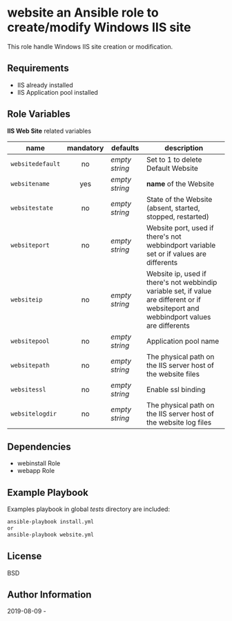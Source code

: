 **website** an Ansible role to create/modify Windows IIS site
=========

This role handle Windows IIS site creation or modification.

Requirements
------------

  - IIS already installed
  - IIS Application pool installed


Role Variables
--------------

**IIS Web Site** related variables

| name | mandatory | defaults | description |
|------|:---------:|----------|-------------|
| ```websitedefault``` | no | *empty string* | Set to 1 to delete Default Website |
| ```websitename``` | yes | *empty string* | **name** of the Website |
| ```websitestate``` | no | *empty string* | State of the Website (absent, started, stopped, restarted) |
| ```websiteport``` | no | *empty string* | Website port, used if there's not webbindport variable set or if values are differents |
| ```websiteip``` | no | *empty string* | Website ip, used if there's not webbindip variable set, if value are different or if websiteport and webbindport values are differents |
| ```websitepool``` | no | *empty string* | Application pool name |
| ```websitepath``` | no | *empty string* | The physical path on the IIS server host of the website files |
| ```websitessl``` | no | *empty string* | Enable ssl binding |
| ```websitelogdir``` | no | *empty string* | The physical path on the IIS server host of the website log files |


Dependencies
------------

  - webinstall Role
  - webapp Role
  

Example Playbook
----------------

Examples playbook in global *tests* directory are included: 

```bash
ansible-playbook install.yml
or
ansible-playbook website.yml
```


License
-------

BSD

Author Information
------------------

2019-08-09 - 
